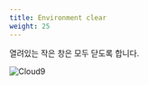```yaml
---
title: Environment clear
weight: 25
---
```


열려있는 작은 창은 모두 닫도록 합니다.

![Cloud9](../../cloud9/images/cloud9-05.png)
